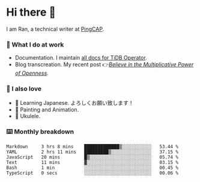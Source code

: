 # Hi there 👋

I am Ran, a technical writer at [PingCAP](https://pingcap.com/).

### 📝 What I do at work

- Documentation. I maintain [all docs for TiDB Operator](https://github.com/pingcap/docs-tidb-operator).
- Blog transcreation. My recent post 👉[*Believe in the Multiplicative Power of Openness*](https://pingcap.com/blog/believe-in-the-multiplicative-power-of-openness-open-source-community).

### 🤠 I also love

- 💬 Learning Japanese. よろしくお願い致します！
- 🎨 Painting and Animation.
- 🎵 Ukulele.

### ⌨️ Monthly breakdown

<!--START_SECTION:waka-->

```text
Markdown     3 hrs 8 mins    █████████████▒░░░░░░░░░░░   53.44 %
YAML         2 hrs 11 mins   █████████▒░░░░░░░░░░░░░░░   37.15 %
JavaScript   20 mins         █▒░░░░░░░░░░░░░░░░░░░░░░░   05.74 %
Text         11 mins         ▓░░░░░░░░░░░░░░░░░░░░░░░░   03.15 %
Bash         1 min           ░░░░░░░░░░░░░░░░░░░░░░░░░   00.45 %
TypeScript   0 secs          ░░░░░░░░░░░░░░░░░░░░░░░░░   00.06 %
```

<!--END_SECTION:waka-->
